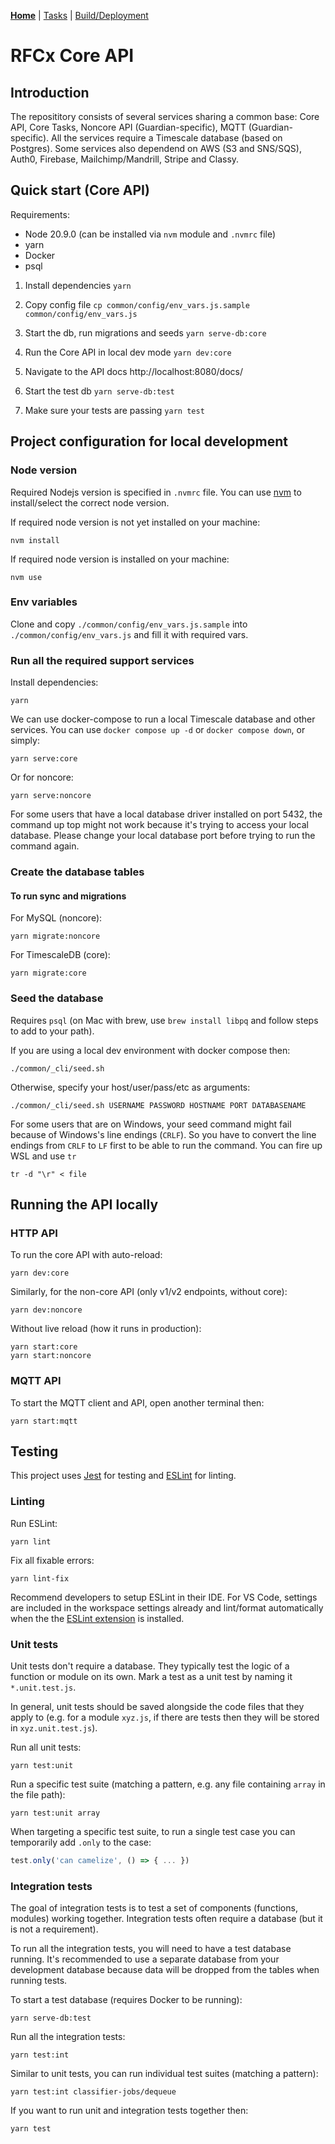 **[Home](README.md)** | [Tasks](tasks/README.md) | [Build/Deployment](build/README.md)

# RFCx Core API

## Introduction

The reposititory consists of several services sharing a common base: Core API, Core Tasks, Noncore API (Guardian-specific), MQTT (Guardian-specific). All the services require a Timescale database (based on Postgres). Some services also dependend on AWS (S3 and SNS/SQS), Auth0, Firebase, Mailchimp/Mandrill, Stripe and Classy.

## Quick start (Core API)

Requirements:
- Node 20.9.0 (can be installed via `nvm` module and `.nvmrc` file)
- yarn
- Docker
- psql

1. Install dependencies `yarn`

2. Copy config file `cp common/config/env_vars.js.sample common/config/env_vars.js`

3. Start the db, run migrations and seeds `yarn serve-db:core`

4. Run the Core API in local dev mode `yarn dev:core`

5. Navigate to the API docs http://localhost:8080/docs/

6. Start the test db `yarn serve-db:test`

7. Make sure your tests are passing `yarn test`


## Project configuration for local development

### Node version

Required Nodejs version is specified in `.nvmrc` file. You can use [nvm](https://github.com/nvm-sh/nvm) to install/select the correct node version.

If required node version is not yet installed on your machine:

```
nvm install
```

If required node version is installed on your machine:

```
nvm use
```

### Env variables

Clone and copy `./common/config/env_vars.js.sample` into `./common/config/env_vars.js` and fill it with required vars.

### Run all the required support services

Install dependencies:

```
yarn
```

We can use docker-compose to run a local Timescale database and other services. You can use `docker compose up -d` or `docker compose down`, or simply:

```
yarn serve:core
```

Or for noncore:

```
yarn serve:noncore
```

For some users that have a local database driver installed on port 5432, the command up top might not work because it's trying to access your local database. Please change your local database port before trying to run the command again.

### Create the database tables

#### To run sync and migrations

For MySQL (noncore):

```
yarn migrate:noncore
```

For TimescaleDB (core):

```
yarn migrate:core
```

### Seed the database

Requires `psql` (on Mac with brew, use `brew install libpq` and follow steps to add to your path).

If you are using a local dev environment with docker compose then:

```
./common/_cli/seed.sh
```

Otherwise, specify your host/user/pass/etc as arguments:

```
./common/_cli/seed.sh USERNAME PASSWORD HOSTNAME PORT DATABASENAME
```

For some users that are on Windows, your seed command might fail because of Windows's line endings (`CRLF`). So you have to convert the line endings from `CRLF` to `LF` first to be able to run the command. You can fire up WSL and use `tr`

```
tr -d "\r" < file
```

## Running the API locally

### HTTP API

To run the core API with auto-reload:

```
yarn dev:core
```

Similarly, for the non-core API (only v1/v2 endpoints, without core):

```
yarn dev:noncore
```

Without live reload (how it runs in production):

```
yarn start:core
yarn start:noncore
```

### MQTT API

To start the MQTT client and API, open another terminal then:

```
yarn start:mqtt
```

## Testing

This project uses [Jest](https://jestjs.io) for testing and [ESLint](https://eslint.org) for linting.

### Linting

Run ESLint:

```
yarn lint
```

Fix all fixable errors:

```
yarn lint-fix
```

Recommend developers to setup ESLint in their IDE. For VS Code, settings are included in the workspace settings already and lint/format automatically when the the [ESLint extension](https://marketplace.visualstudio.com/items?itemName=dbaeumer.vscode-eslint) is installed.

### Unit tests

Unit tests don't require a database. They typically test the logic of a function or module on its own. Mark a test as a unit test by naming it `*.unit.test.js`.

In general, unit tests should be saved alongside the code files that they apply to (e.g. for a module `xyz.js`, if there are tests then they will be stored in `xyz.unit.test.js`).

Run all unit tests:

```
yarn test:unit
```

Run a specific test suite (matching a pattern, e.g. any file containing `array` in the file path):

```
yarn test:unit array
```

When targeting a specific test suite, to run a single test case you can temporarily add `.only` to the case:

```js
test.only('can camelize', () => { ... })
```

### Integration tests

The goal of integration tests is to test a set of components (functions, modules) working together. Integration tests often require a database (but it is not a requirement).

To run all the integration tests, you will need to have a test database running. It's recommended to use a separate database from your development database because data will be dropped from the tables when running tests.

To start a test database (requires Docker to be running):

```
yarn serve-db:test
```

Run all the integration tests:

```
yarn test:int
```

Similar to unit tests, you can run individual test suites (matching a pattern):

```
yarn test:int classifier-jobs/dequeue
```

If you want to run unit and integration tests together then:

```
yarn test
```
